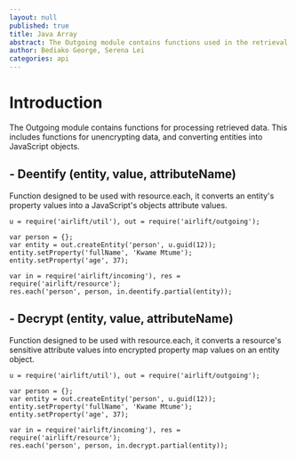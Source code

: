 ```yaml
---
layout: null
published: true
title: Java Array
abstract: The Outgoing module contains functions used in the retrieval of data. Typically this is used when getting or collecting data from the datastore.
author: Bediako George, Serena Lei
categories: api
---
```


# Introduction
The Outgoing module contains functions for processing retrieved data.  This includes functions for unencrypting data, and converting entities into JavaScript objects.  

## - Deentify (entity, value, attributeName)
Function designed to be used with resource.each, it converts an entity's property values into a JavaScript's objects attribute values.

    u = require('airlift/util'), out = require('airlift/outgoing');
	
    var person = {};
    var entity = out.createEntity('person', u.guid(12));
    entity.setProperty('fullName', 'Kwame Mtume');
    entity.setProperty('age', 37);
    
    var in = require('airlift/incoming'), res = require('airlift/resource'); 
    res.each('person', person, in.deentify.partial(entity));
    
## - Decrypt (entity, value, attributeName)
Function designed to be used with resource.each, it converts a resource's sensitive attribute values into encrypted property map values on an entity object.

    u = require('airlift/util'), out = require('airlift/outgoing');
	
    var person = {};
    var entity = out.createEntity('person', u.guid(12));
    entity.setProperty('fullName', 'Kwame Mtume');
    entity.setProperty('age', 37);
    
    var in = require('airlift/incoming'), res = require('airlift/resource'); 
    res.each('person', person, in.decrypt.partial(entity));